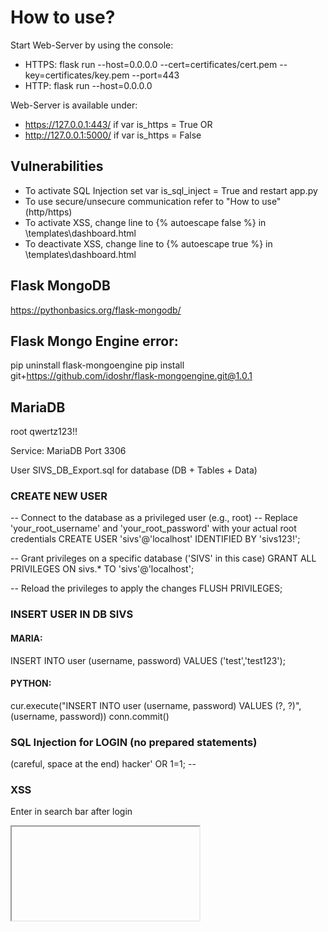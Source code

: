 # How to use?
Start Web-Server by using the console: 
- HTTPS: flask run --host=0.0.0.0 --cert=certificates/cert.pem --key=certificates/key.pem --port=443
- HTTP: flask run --host=0.0.0.0

Web-Server is available under: 
- https://127.0.0.1:443/ if var is_https = True OR
- http://127.0.0.1:5000/ if var is_https = False

## Vulnerabilities
- To activate SQL Injection set var is_sql_inject = True and restart app.py
- To use secure/unsecure communication refer to "How to use" (http/https)
- To activate XSS, change line to {% autoescape false %} in \templates\dashboard.html
- To deactivate XSS, change line to {% autoescape true %} in \templates\dashboard.html

## Flask MongoDB
https://pythonbasics.org/flask-mongodb/

## Flask Mongo Engine error:
pip uninstall flask-mongoengine
pip install git+https://github.com/idoshr/flask-mongoengine.git@1.0.1

## MariaDB
root
qwertz123!!

Service: MariaDB
Port 3306

User SIVS_DB_Export.sql for database (DB + Tables + Data)

### CREATE NEW USER

-- Connect to the database as a privileged user (e.g., root)
-- Replace 'your_root_username' and 'your_root_password' with your actual root credentials
CREATE USER 'sivs'@'localhost' IDENTIFIED BY 'sivs123!';

-- Grant privileges on a specific database ('SIVS' in this case)
GRANT ALL PRIVILEGES ON sivs.* TO 'sivs'@'localhost';

-- Reload the privileges to apply the changes
FLUSH PRIVILEGES;


### INSERT USER IN DB SIVS

#### MARIA:
INSERT INTO user (username, password)
VALUES ('test','test123');

#### PYTHON:
cur.execute("INSERT INTO user (username, password) VALUES (?, ?)",
                (username, password))
conn.commit()

### SQL Injection for LOGIN (no prepared statements)
(careful, space at the end)
hacker' OR 1=1; -- 

### XSS
Enter in search bar after login

<iframe src="javascript:alert(`xss`)">
<script>alert('javascript was executed')</script>

### CERTIFICATE HTTPS
Enter passphrase when starting server.
Passphrase: geheim!

